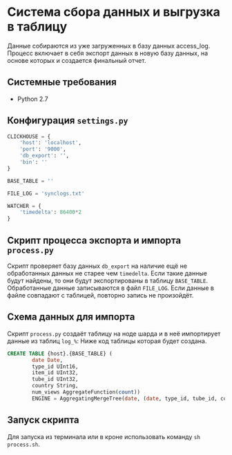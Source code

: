 # Система сбора данных и выгрузка в таблицу

Данные собираются из уже загруженных в базу данных access_log. Процесс включает в себя экспорт данных в новую базу данных, на основе которых и создается финальный отчет.

## Системные требования

* Python 2.7

## Конфигурация `settings.py`
```python
CLICKHOUSE = {
    'host': 'localhost',
	'port': '9000',
    'db_export': '',
    'bin': ''
}

BASE_TABLE = ''

FILE_LOG = 'synclogs.txt'

WATCHER = {
    'timedelta': 86400*2
}
```

## Скрипт процесса экспорта и импорта `process.py`

Скрипт проверяет базу данных `db_export` на наличие ещё не обработанных данных не старее чем `timedelta`. 
Если такие данные будут найдены, то они будут экспортированы в таблицу `BASE_TABLE`.
Обработанные данные записываются в файл `FILE_LOG`. Если данные в файле совпадают с таблицей, повторно запись не произойдёт.


## Схема данных для импорта

Скрипт `process.py` создаёт таблицу на ноде шарда и в неё импортирует данные из таблиц `log_%`:
Ниже код таблицы которая будет создана.

```sql
CREATE TABLE {host}.{BASE_TABLE} (
        date Date,
        type_id UInt16,
		item_id UInt32,
        tube_id UInt32,
        country String,
        num_views AggregateFunction(count)) 
        ENGINE = AggregatingMergeTree(date, (date, type_id, tube_id, country, item_id), 8192)
```

## Запуск скрипта

Для запуска из терминала или в кроне использовать команду `sh process.sh`.
